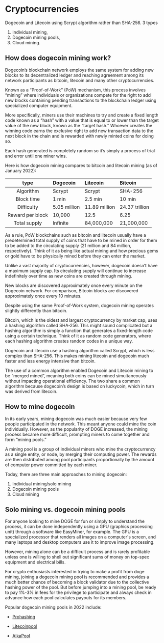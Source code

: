 # Cryptocurrencies

Dogecoin and Litecoin using Scrypt algorithm rather than SHA-256.
3 types
  1. Individual mining,
  2. Dogecoin mining pools,
  3. Cloud mining.

## How does dogecoin mining work?
Dogecoin’s blockchain network employs the same system for adding new blocks to its decentralized ledger and reaching agreement among its network participants as bitcoin, litecoin and many other cryptocurrencies.

Known as a “Proof-of-Work” (PoW) mechanism, this process involves “mining” where individuals or organizations compete for the right to add new blocks containing pending transactions to the blockchain ledger using specialized computer equipment.

More specifically, miners use their machines to try and create a fixed length code known as a “hash” with a value that is equal to or lower than the target value of the new block, known as the “target hash.” Whoever creates the winning code earns the exclusive right to add new transaction data to the next block in the chain and is rewarded with newly minted coins for doing so.

Each hash generated is completely random so it’s simply a process of trial and error until one miner wins.

Here is how dogecoin mining compares to bitcoin and litecoin mining (as of January 2022):

| type | Dogecoin      | Litecoin      | Bitcoin      |
| :---: | :--- | :--- | :--- |
| Algorithm |	Scrypt | Scrypt | SHA-256
| Block time | 1 min | 2.5 min | 10 min
| Difficulty | 5.05 million | 11.89 million | 24.37 trillion
| Reward per block | 10,000 | 12.5 | 6.25
| Total supply | Infinite | 84,000,000 | 21,000,000

As a rule, PoW blockchains such as bitcoin and litecoin usually have a predetermined total supply of coins that have to be mined in order for them to be added to the circulating supply (21 million and 84 million, respectively). Think of it as being like actual mining and how precious gems or gold have to be physically mined before they can enter the market.

Unlike a vast majority of cryptocurrencies, however, dogecoin doesn’t have a maximum supply cap. Its circulating supply will continue to increase indefinitely over time as new coins are created through mining.

New blocks are discovered approximately once every minute on the Dogecoin network. For comparison, Bitcoin blocks are discovered approximately once every 10 minutes.

Despite using the same Proof-of-Work system, dogecoin mining operates slightly differently than bitcoin.

Bitcoin, which is the oldest and largest cryptocurrency by market cap, uses a hashing algorithm called SHA-256. This might sound complicated but a hashing algorithm is simply a function that generates a fixed-length code using a certain technique. Think of it as random code generators, where each hashing algorithm creates random codes in a unique way.

Dogecoin and litecoin use a hashing algorithm called Scrypt, which is less complex than SHA-256. This makes mining litecoin and dogecoin much faster and less energy intensive than bitcoin.

The use of a common algorithm enabled Dogecoin and Litecoin mining to be “merged mined”, meaning both coins can be mined simultaneously without impacting operational efficiency. The two share a common algorithm because dogecoin’s design is based on luckycoin, which in turn was derived from litecoin.

## How to mine dogecoin
In its early years, mining dogecoin was much easier because very few people participated in the network. This meant anyone could mine the coin individually. However, as the popularity of DOGE increased, the mining process became more difficult, prompting miners to come together and form “mining pools.”

A mining pool is a group of individual miners who mine the cryptocurrency as a single entity, or node, by merging their computing power. The rewards are then distributed among pool participants proportionally by the amount of computer power committed by each miner.

Today, there are three main approaches to mining dogecoin:
  1. Individual mining/solo mining
  2. Dogecoin mining pools
  3. Cloud mining

## Solo mining vs. dogecoin mining pools

For anyone looking to mine DOGE for fun or simply to understand the process, it can be done independently using a GPU (graphics processing unit) through a software like EasyMiner, for example. The GPU is a specialized processor that renders all images on a computer's screen, and many laptops and desktop computers use it to improve image processing.

However, mining alone can be a difficult process and is rarely profitable unless one is willing to shell out significant sums of money on top-spec equipment and electrical bills.

For crypto enthusiasts interested in trying to make a profit from doge mining, joining a dogecoin mining pool is recommended and provides a much better chance of 
becoming a block validator due to the collective hashing power of the pool. But before jumping into a mining pool, be ready to pay 1%-3% in fees for the privilege 
to participate and always check in advance how each pool calculates payouts for its members.


Popular dogecoin mining pools in 2022 include:

  - [Prohashing](https://prohashing.com/)

  - [Litecoinpool](https://www.litecoinpool.org/)

  - [AikaPool](https://aikapool.com/doge/index.php?page=login)


